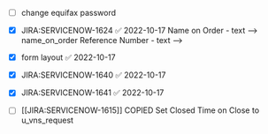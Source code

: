 - [ ] change equifax password

- [x] JIRA:SERVICENOW-1624 ✅ 2022-10-17
Name on Order - text --> name_on_order 
Reference Number - text --> 
- [x] form layout ✅ 2022-10-17


- [x] JIRA:SERVICENOW-1640 ✅ 2022-10-17
- [x] JIRA:SERVICENOW-1641 ✅ 2022-10-17
- [ ] [[JIRA:SERVICENOW-1615]]
	COPIED Set Closed Time on Close to u_vns_request